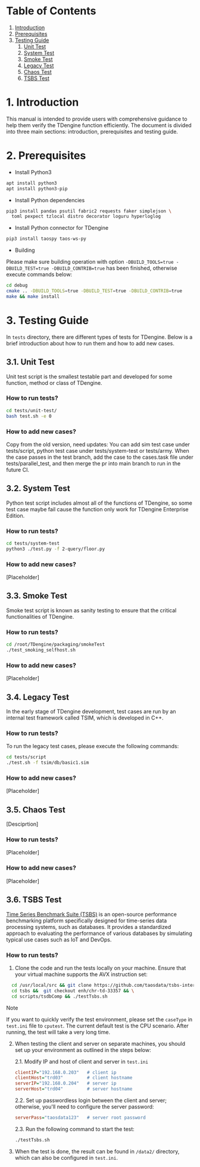 # Table of Contents

1. [Introduction](#1-introduction)
1. [Prerequisites](#2-prerequisites)
1. [Testing Guide](#3-testing-guide)
    1. [Unit Test](#31-unit-test)
    1. [System Test](#32-system-test)
    1. [Smoke Test](#33-smoke-test)
    1. [Legacy Test](#34-legacy-test)
    1. [Chaos Test](#35-chaos-test)
    1. [TSBS Test](#36-tsbs-test)

# 1. Introduction

This manual is intended to provide users with comprehensive guidance to help them verify the TDengine function efficiently. The document is divided into three main sections: introduction, prerequisites and testing guide.

# 2. Prerequisites

- Install Python3

```bash
apt install python3
apt install python3-pip
```

- Install Python dependencies

```bash
pip3 install pandas psutil fabric2 requests faker simplejson \
  toml pexpect tzlocal distro decorator loguru hyperloglog
```

- Install Python connector for TDengine

```bash
pip3 install taospy taos-ws-py
```

- Building

Please make sure building operation with option `-DBUILD_TOOLS=true -DBUILD_TEST=true -DBUILD_CONTRIB=true` has been finished, otherwise execute commands below:

```bash
cd debug
cmake .. -DBUILD_TOOLS=true -DBUILD_TEST=true -DBUILD_CONTRIB=true
make && make install
```

# 3. Testing Guide

In `tests` directory, there are different types of tests for TDengine. Below is a brief introduction about how to run them and how to add new cases.

## 3.1. Unit Test

Unit test script is the smallest testable part and developed for some function, method or class of TDengine.

### How to run tests?

```bash
cd tests/unit-test/
bash test.sh -e 0
```

### How to add new cases?

Copy from the old version, need updates:
You can add sim test case under tests/script, python test case under tests/system-test or tests/army. When the case passes in the test branch, add the case to the cases.task file under tests/parallel_test, and then merge the pr into main branch to run in the future CI.

## 3.2. System Test

Python test script includes almost all of the functions of TDengine, so some test case maybe fail cause the function only
work for TDengine Enterprise Edition.

### How to run tests?

```bash
cd tests/system-test
python3 ./test.py -f 2-query/floor.py
```

### How to add new cases?

[Placeholder]

## 3.3. Smoke Test

Smoke test script is known as sanity testing to ensure that the critical functionalities of TDengine.

### How to run tests?

```bash
cd /root/TDengine/packaging/smokeTest
./test_smoking_selfhost.sh
```

### How to add new cases?

[Placeholder]

## 3.4. Legacy Test

In the early stage of TDengine development, test cases are run by an internal test framework called TSIM, which is developed in C++.

### How to run tests?

To run the legacy test cases, please execute the following commands:

```bash
cd tests/script
./test.sh -f tsim/db/basic1.sim
```

### How to add new cases?

[Placeholder]

## 3.5. Chaos Test

[Desciprtion]

### How to run tests?

[Placeholder]

### How to add new cases?

[Placeholder]

## 3.6. TSBS Test

[Time Series Benchmark Suite (TSBS)](https://github.com/timescale/tsbs) is an open-source performance benchmarking platform specifically designed for time-series data processing systems, such as databases. It provides a standardized approach to evaluating the performance of various databases by simulating typical use cases such as IoT and DevOps.

### How to run tests?

1. Clone the code and  run the tests locally on your machine. Ensure that your virtual machine supports the AVX instruction set:
```bash
  cd /usr/local/src && git clone https://github.com/taosdata/tsbs-internal.git tsbs && \
  cd tsbs &&  git checkout enh/chr-td-33357 && \
  cd scripts/tsdbComp && ./testTsbs.sh  
```
> [!NOTE]
> If you want to quickly verify the test environment, please set the `caseType` in  `test.ini` file to `cputest`. The current default test is the CPU scenario. After running, the test will take a very long time.


2. When testing the client and server on separate machines, you should set up your environment as outlined in the steps below:

    2.1. Modify IP and host of client and server in `test.ini`
    ```ini
    clientIP="192.168.0.203"   # client ip
    clientHost="trd03"         # client hostname
    serverIP="192.168.0.204"   # server ip
    serverHost="trd04"         # server hostname
    ```
    2.2. Set up passwordless login between the client and server; otherwise, you'll need to configure the server password:
    ```ini
    serverPass="taosdata123"   # server root password
    ```
    2.3. Run the following command to start the test:
     ```bash
    ./testTsbs.sh  
    ```
3. When the test is done, the result can be found in `/data2/` directory, which can also be configured in `test.ini`.
